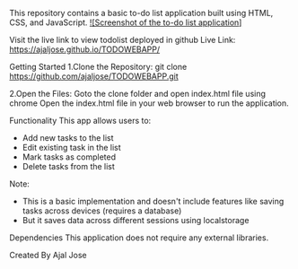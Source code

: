 This repository contains a basic to-do list application built using HTML, CSS, and JavaScript.
[![Screenshot of the to-do list application]](screenshot.png)

Visit the live link to view todolist deployed in github
Live Link: https://ajaljose.github.io/TODOWEBAPP/

Getting Started
1.Clone the Repository:
git clone https://github.com/ajaljose/TODOWEBAPP.git

2.Open the Files:
Goto the clone folder and open index.html file using chrome
Open the index.html file in your web browser to run the application.

Functionality
This app allows users to:

* Add new tasks to the list
* Edit existing task in the list
* Mark tasks as completed
* Delete tasks from the list

Note: 
* This is a basic implementation and doesn't include features like saving tasks across devices (requires a database)
* But it saves data across different sessions using localstorage

Dependencies
This application does not require any external libraries.

Created By 
Ajal Jose